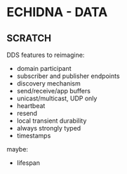 # ECHIDNA - DATA

## SCRATCH

DDS features to reimagine:

- domain participant
- subscriber and publisher endpoints
- discovery mechanism
- send/receive/app buffers
- unicast/multicast, UDP only
- heartbeat
- resend
- local transient durability
- always strongly typed
- timestamps

maybe:

- lifespan
